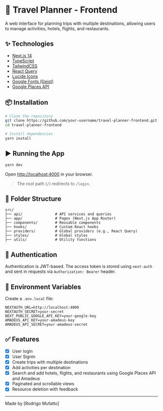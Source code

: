 # 🧭 Travel Planner - Frontend

A web interface for planning trips with multiple destinations, allowing users to manage activities, hotels, flights, and restaurants.

## ✨ Technologies

- [Next.js 14](https://nextjs.org/)
- [TypeScript](https://www.typescriptlang.org/)
- [TailwindCSS](https://tailwindcss.com/)
- [React Query](https://tanstack.com/query/latest)
- [Lucide Icons](https://lucide.dev/)
- [Google Fonts (Geist)](https://vercel.com/font)
- [Google Places API](https://developers.google.com/maps/documentation/places/web-service/overview)

## 📦 Installation

```bash
# Clone the repository
git clone https://github.com/your-username/travel-planner-frontend.git
cd travel-planner-frontend

# Install dependencies
yarn install
```

## ▶️ Running the App

```bash
yarn dev
```

Open [http://localhost:4000](http://localhost:4000) in your browser.

> The root path (`/`) redirects to `/login`.

## 📁 Folder Structure

```
src/
├── api/               # API services and queries
├── app/               # Pages (Next.js App Router)
├── components/        # Reusable components
├── hooks/             # Custom React hooks
├── providers/         # Global providers (e.g., React Query)
├── styles/            # Global styles
├── utils/             # Utility functions
```

## 🔐 Authentication

Authentication is JWT-based. The access token is stored using `next-auth` and sent in requests via `Authorization: Bearer` header.

## 🔧 Environment Variables

Create a `.env.local` file:

```env
NEXTAUTH_URL=http://localhost:4000
NEXTAUTH_SECRET=your-secret
NEXT_PUBLIC_GOOGLE_API_KEY=your-google-key
AMADEUS_API_KEY=your-amadeus-key
AMADEUS_API_SECRET=your-amadeus-secret
```

## ✅ Features

- [x] User login
- [x] User Signin
- [x] Create trips with multiple destinations
- [x] Add activities per destination
- [x] Search and add hotels, flights, and restaurants using Google Places API and Amadeus
- [x] Paginated and scrollable views
- [x] Resource deletion with feedback
---

Made by [Rodrigo Mufatto]
